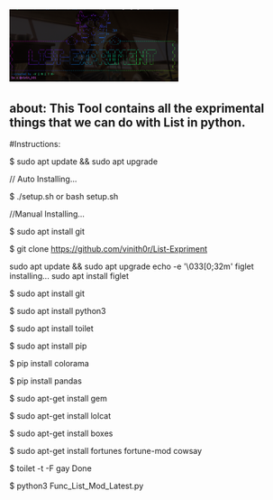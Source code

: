 <img
  src="https://github.com/vinith0r/List-Expriment/blob/main/banner.png"
  alt="Alt text"
  title="Optional title"
  style="display: inline-block; margin: 0 auto; max-width: 300px">
------------------------------------------------------------------------------------------
about: This Tool contains all the exprimental things that we can do with List in python.
------------------------------------------------------------------------------------------

#Instructions:

$ sudo apt update && sudo apt upgrade

// Auto Installing...

$ ./setup.sh or bash setup.sh

//Manual Installing...

$ sudo apt install git

$ git clone https://github.com/vinith0r/List-Expriment

sudo apt update && sudo apt upgrade
echo -e '\033[0;32m' figlet installing...
sudo apt install figlet


$ sudo apt install git

$ sudo apt install python3

$ sudo apt install toilet

$ sudo apt install pip

$ pip install colorama

$ pip install pandas

$ sudo apt-get install gem

$ sudo apt-get install lolcat

$ sudo apt-get install boxes

$ sudo apt-get install fortunes fortune-mod cowsay

$ toilet -t -F gay Done

$ python3 Func_List_Mod_Latest.py

